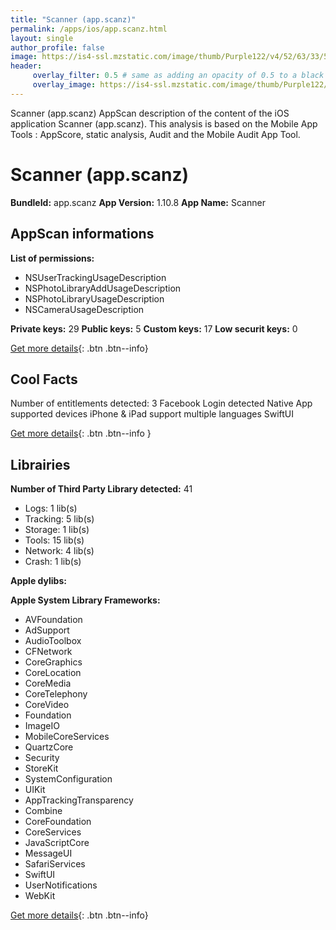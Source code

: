 ```yaml
---
title: "Scanner (app.scanz)"
permalink: /apps/ios/app.scanz.html
layout: single
author_profile: false
image: https://is4-ssl.mzstatic.com/image/thumb/Purple122/v4/52/63/33/52633311-bc70-504e-54e7-92fb89d10d4f/AppIcon-0-0-1x_U007emarketing-0-7-0-85-220.png/512x512bb.jpg
header: 
     overlay_filter: 0.5 # same as adding an opacity of 0.5 to a black background
     overlay_image: https://is4-ssl.mzstatic.com/image/thumb/Purple122/v4/52/63/33/52633311-bc70-504e-54e7-92fb89d10d4f/AppIcon-0-0-1x_U007emarketing-0-7-0-85-220.png/512x512bb.jpg
---
```

Scanner (app.scanz) AppScan description of the content of the iOS application Scanner (app.scanz). This analysis is based on the Mobile App Tools : AppScore, static analysis, Audit and the Mobile Audit App Tool.

# Scanner (app.scanz)

**BundleId:** app.scanz
**App Version:** 1.10.8
**App Name:** Scanner


## AppScan informations 

**List of permissions:** 
- NSUserTrackingUsageDescription
- NSPhotoLibraryAddUsageDescription
- NSPhotoLibraryUsageDescription
- NSCameraUsageDescription
  
  
**Private keys:** 29
**Public keys:** 5
**Custom keys:** 17
**Low securit keys:** 0
  
[Get more details](/pricing.html){: .btn .btn--info}

## Cool Facts

Number of entitlements detected: 3
Facebook Login detected
Native App
supported devices iPhone & iPad
support multiple languages
SwiftUI
  
[Get more details](/pricing.html){: .btn .btn--info }

## Librairies 
**Number of Third Party Library detected:** 41
- Logs: 1 lib(s)
- Tracking: 5 lib(s)
- Storage: 1 lib(s)
- Tools: 15 lib(s)
- Network: 4 lib(s)
- Crash: 1 lib(s)


**Apple dylibs:**


**Apple System Library Frameworks:**
- AVFoundation
- AdSupport
- AudioToolbox
- CFNetwork
- CoreGraphics
- CoreLocation
- CoreMedia
- CoreTelephony
- CoreVideo
- Foundation
- ImageIO
- MobileCoreServices
- QuartzCore
- Security
- StoreKit
- SystemConfiguration
- UIKit
- AppTrackingTransparency
- Combine
- CoreFoundation
- CoreServices
- JavaScriptCore
- MessageUI
- SafariServices
- SwiftUI
- UserNotifications
- WebKit


  
[Get more details](/pricing.html){: .btn .btn--info}

